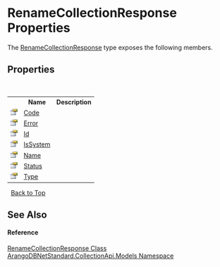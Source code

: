 # RenameCollectionResponse Properties
 

The <a href="925e77b0-efc9-7d96-97c6-6060528f5cb8">RenameCollectionResponse</a> type exposes the following members.


## Properties
&nbsp;<table><tr><th></th><th>Name</th><th>Description</th></tr><tr><td>![Public property](media/pubproperty.gif "Public property")</td><td><a href="3e50ecbd-717a-dee6-bb35-a49b7f0c18f5">Code</a></td><td /></tr><tr><td>![Public property](media/pubproperty.gif "Public property")</td><td><a href="8e172da8-82fb-d815-e24e-17d5e01fdbff">Error</a></td><td /></tr><tr><td>![Public property](media/pubproperty.gif "Public property")</td><td><a href="ff4fdc62-babc-348c-3eb1-30c1251b6ed5">Id</a></td><td /></tr><tr><td>![Public property](media/pubproperty.gif "Public property")</td><td><a href="b1461c15-1081-6b98-edba-3bab66f17cec">IsSystem</a></td><td /></tr><tr><td>![Public property](media/pubproperty.gif "Public property")</td><td><a href="3208b7cc-0a36-198f-4e9c-562bd6187b67">Name</a></td><td /></tr><tr><td>![Public property](media/pubproperty.gif "Public property")</td><td><a href="0c34bb9c-9f83-7c29-65d8-a2535e75e0e6">Status</a></td><td /></tr><tr><td>![Public property](media/pubproperty.gif "Public property")</td><td><a href="586f83fc-6dad-93ae-7030-f90e54543369">Type</a></td><td /></tr></table>&nbsp;
<a href="#renamecollectionresponse-properties">Back to Top</a>

## See Also


#### Reference
<a href="925e77b0-efc9-7d96-97c6-6060528f5cb8">RenameCollectionResponse Class</a><br /><a href="eddef630-2e74-9b99-ee5b-91305adea48b">ArangoDBNetStandard.CollectionApi.Models Namespace</a><br />
